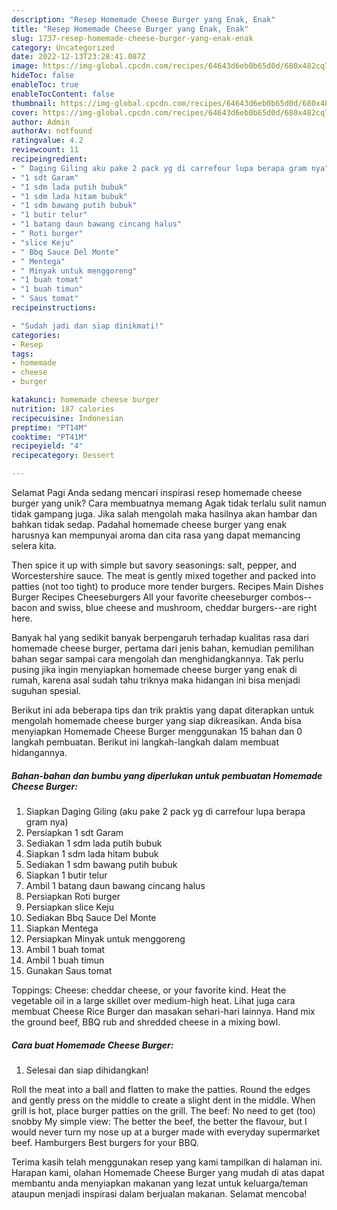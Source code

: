 ```yaml
---
description: "Resep Homemade Cheese Burger yang Enak, Enak"
title: "Resep Homemade Cheese Burger yang Enak, Enak"
slug: 1737-resep-homemade-cheese-burger-yang-enak-enak
category: Uncategorized
date: 2022-12-13T23:28:41.087Z
image: https://img-global.cpcdn.com/recipes/64643d6eb0b65d0d/680x482cq70/homemade-cheese-burger-foto-resep-utama.jpg
hideToc: false
enableToc: true
enableTocContent: false
thumbnail: https://img-global.cpcdn.com/recipes/64643d6eb0b65d0d/680x482cq70/homemade-cheese-burger-foto-resep-utama.jpg
cover: https://img-global.cpcdn.com/recipes/64643d6eb0b65d0d/680x482cq70/homemade-cheese-burger-foto-resep-utama.jpg
author: Admin
authorAv: notfound
ratingvalue: 4.2
reviewcount: 11
recipeingredient:
- " Daging Giling aku pake 2 pack yg di carrefour lupa berapa gram nya"
- "1 sdt Garam"
- "1 sdm lada putih bubuk"
- "1 sdm lada hitam bubuk"
- "1 sdm bawang putih bubuk"
- "1 butir telur"
- "1 batang daun bawang cincang halus"
- " Roti burger"
- "slice Keju"
- " Bbq Sauce Del Monte"
- " Mentega"
- " Minyak untuk menggoreng"
- "1 buah tomat"
- "1 buah timun"
- " Saus tomat"
recipeinstructions:

- "Sudah jadi dan siap dinikmati!"
categories:
- Resep
tags:
- homemade
- cheese
- burger

katakunci: homemade cheese burger 
nutrition: 187 calories
recipecuisine: Indonesian
preptime: "PT14M"
cooktime: "PT41M"
recipeyield: "4"
recipecategory: Dessert

---
```



Selamat Pagi Anda sedang mencari inspirasi resep homemade cheese burger yang unik? Cara membuatnya memang Agak tidak terlalu sulit namun tidak gampang juga. Jika salah mengolah maka hasilnya akan hambar dan bahkan tidak sedap. Padahal homemade cheese burger yang enak harusnya kan mempunyai aroma dan cita rasa yang dapat memancing selera kita.


Then spice it up with simple but savory seasonings: salt, pepper, and Worcestershire sauce. The meat is gently mixed together and packed into patties (not too tight) to produce more tender burgers. Recipes Main Dishes Burger Recipes Cheeseburgers All your favorite cheeseburger combos--bacon and swiss, blue cheese and mushroom, cheddar burgers--are right here.

Banyak hal yang sedikit banyak berpengaruh terhadap kualitas rasa dari homemade cheese burger, pertama dari jenis bahan, kemudian pemilihan bahan segar sampai cara mengolah dan menghidangkannya. Tak perlu pusing jika ingin menyiapkan homemade cheese burger yang enak di rumah, karena asal sudah tahu triknya maka hidangan ini bisa menjadi suguhan spesial.


Berikut ini ada beberapa tips dan trik praktis yang dapat diterapkan untuk mengolah homemade cheese burger yang siap dikreasikan. Anda bisa menyiapkan Homemade Cheese Burger menggunakan 15 bahan dan 0 langkah pembuatan. Berikut ini langkah-langkah dalam membuat hidangannya.

<!--inarticleads1-->

##### Bahan-bahan dan bumbu yang diperlukan untuk pembuatan Homemade Cheese Burger:

1. Siapkan  Daging Giling (aku pake 2 pack yg di carrefour lupa berapa gram nya)
1. Persiapkan 1 sdt Garam
1. Sediakan 1 sdm lada putih bubuk
1. Siapkan 1 sdm lada hitam bubuk
1. Sediakan 1 sdm bawang putih bubuk
1. Siapkan 1 butir telur
1. Ambil 1 batang daun bawang cincang halus
1. Persiapkan  Roti burger
1. Persiapkan slice Keju
1. Sediakan  Bbq Sauce Del Monte
1. Siapkan  Mentega
1. Persiapkan  Minyak untuk menggoreng
1. Ambil 1 buah tomat
1. Ambil 1 buah timun
1. Gunakan  Saus tomat


Toppings: Cheese: cheddar cheese, or your favorite kind. Heat the vegetable oil in a large skillet over medium-high heat. Lihat juga cara membuat Cheese Rice Burger dan masakan sehari-hari lainnya. Hand mix the ground beef, BBQ rub and shredded cheese in a mixing bowl. 

<!--inarticleads2-->

##### Cara buat Homemade Cheese Burger:


1. Selesai dan siap dihidangkan!

Roll the meat into a ball and flatten to make the patties. Round the edges and gently press on the middle to create a slight dent in the middle. When grill is hot, place burger patties on the grill. The beef: No need to get (too) snobby My simple view: The better the beef, the better the flavour, but I would never turn my nose up at a burger made with everyday supermarket beef. Hamburgers Best burgers for your BBQ. 

Terima kasih telah menggunakan resep yang kami tampilkan di halaman ini. Harapan kami, olahan Homemade Cheese Burger yang mudah di atas dapat membantu anda menyiapkan makanan yang lezat untuk keluarga/teman ataupun menjadi inspirasi dalam berjualan makanan. Selamat mencoba!

